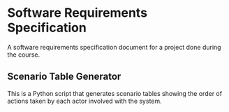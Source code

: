 # Software Requirements Specification

A software requirements specification document for a project done during the course.

## Scenario Table Generator

This is a Python script that generates scenario tables showing the order of actions taken by each actor involved with the system.

